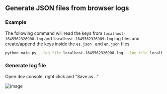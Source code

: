 ## Generate JSON files from browser logs

### Example

The following command will read the keys from `localhost-1645562326908.log` and `localhost-1645562326909.log` log files and create/append the keys inside the `es.json ` and `en.json` files.

```bash
python main.py --log_file localhost-1645562326908.log --log_file localhost-1645562326909.log --lang es.json --lang en.json
```

### Generate log file

Open dev console, right click and "Save as..."

![image](https://user-images.githubusercontent.com/29048245/155230226-d4bbdc7d-68c3-4d3b-a889-19b0518b5351.png)
